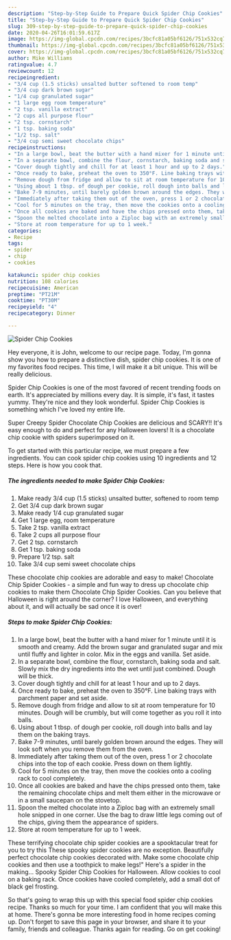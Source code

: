 ```yaml
---
description: "Step-by-Step Guide to Prepare Quick Spider Chip Cookies"
title: "Step-by-Step Guide to Prepare Quick Spider Chip Cookies"
slug: 309-step-by-step-guide-to-prepare-quick-spider-chip-cookies
date: 2020-04-26T16:01:59.617Z
image: https://img-global.cpcdn.com/recipes/3bcfc81a05bf6126/751x532cq70/spider-chip-cookies-recipe-main-photo.jpg
thumbnail: https://img-global.cpcdn.com/recipes/3bcfc81a05bf6126/751x532cq70/spider-chip-cookies-recipe-main-photo.jpg
cover: https://img-global.cpcdn.com/recipes/3bcfc81a05bf6126/751x532cq70/spider-chip-cookies-recipe-main-photo.jpg
author: Mike Williams
ratingvalue: 4.7
reviewcount: 12
recipeingredient:
- "3/4 cup (1.5 sticks) unsalted butter softened to room temp"
- "3/4 cup dark brown sugar"
- "1/4 cup granulated sugar"
- "1 large egg room temperature"
- "2 tsp. vanilla extract"
- "2 cups all purpose flour"
- "2 tsp. cornstarch"
- "1 tsp. baking soda"
- "1/2 tsp. salt"
- "3/4 cup semi sweet chocolate chips"
recipeinstructions:
- "In a large bowl, beat the butter with a hand mixer for 1 minute until it is smooth and creamy. Add the brown sugar and granulated sugar and mix until fluffy and lighter in color. Mix in the eggs and vanilla. Set aside."
- "In a separate bowl, combine the flour, cornstarch, baking soda and salt. Slowly mix the dry ingredients into the wet until just combined. Dough will be thick."
- "Cover dough tightly and chill for at least 1 hour and up to 2 days."
- "Once ready to bake, preheat the oven to 350°F. Line baking trays with parchment paper and set aside."
- "Remove dough from fridge and allow to sit at room temperature for 10 minutes. Dough will be crumbly, but will come together as you roll it into balls."
- "Using about 1 tbsp. of dough per cookie, roll dough into balls and lay them on the baking trays."
- "Bake 7-9 minutes, until barely golden brown around the edges. They will look soft when you remove them from the oven."
- "Immediately after taking them out of the oven, press 1 or 2 chocolate chips into the top of each cookie. Press down on them lightly."
- "Cool for 5 minutes on the tray, then move the cookies onto a cooling rack to cool completely."
- "Once all cookies are baked and have the chips pressed onto them, take the remaining chocolate chips and melt them either in the microwave or in a small saucepan on the stovetop."
- "Spoon the melted chocolate into a Ziploc bag with an extremely small hole snipped in one corner. Use the bag to draw little legs coming out of the chips, giving them the appearance of spiders."
- "Store at room temperature for up to 1 week."
categories:
- Recipe
tags:
- spider
- chip
- cookies

katakunci: spider chip cookies 
nutrition: 108 calories
recipecuisine: American
preptime: "PT21M"
cooktime: "PT30M"
recipeyield: "4"
recipecategory: Dinner

---
```



![Spider Chip Cookies](https://img-global.cpcdn.com/recipes/3bcfc81a05bf6126/751x532cq70/spider-chip-cookies-recipe-main-photo.jpg)

Hey everyone, it is John, welcome to our recipe page. Today, I'm gonna show you how to prepare a distinctive dish, spider chip cookies. It is one of my favorites food recipes. This time, I will make it a bit unique. This will be really delicious.

Spider Chip Cookies is one of the most favored of recent trending foods on earth. It's appreciated by millions every day. It is simple, it's fast, it tastes yummy. They're nice and they look wonderful. Spider Chip Cookies is something which I've loved my entire life.

Super Creepy Spider Chocolate Chip Cookies are delicious and SCARY!! It&#39;s easy enough to do and perfect for any Halloween lovers! It is a chocolate chip cookie with spiders superimposed on it.


To get started with this particular recipe, we must prepare a few ingredients. You can cook spider chip cookies using 10 ingredients and 12 steps. Here is how you cook that.

<!--inarticleads1-->

##### The ingredients needed to make Spider Chip Cookies:

1. Make ready 3/4 cup (1.5 sticks) unsalted butter, softened to room temp
1. Get 3/4 cup dark brown sugar
1. Make ready 1/4 cup granulated sugar
1. Get 1 large egg, room temperature
1. Take 2 tsp. vanilla extract
1. Take 2 cups all purpose flour
1. Get 2 tsp. cornstarch
1. Get 1 tsp. baking soda
1. Prepare 1/2 tsp. salt
1. Take 3/4 cup semi sweet chocolate chips


These chocolate chip cookies are adorable and easy to make! Chocolate Chip Spider Cookies - a simple and fun way to dress up chocolate chip cookies to make them Chocolate Chip Spider Cookies. Can you believe that Halloween is right around the corner? I love Halloween, and everything about it, and will actually be sad once it is over! 

<!--inarticleads2-->

##### Steps to make Spider Chip Cookies:

1. In a large bowl, beat the butter with a hand mixer for 1 minute until it is smooth and creamy. Add the brown sugar and granulated sugar and mix until fluffy and lighter in color. Mix in the eggs and vanilla. Set aside.
1. In a separate bowl, combine the flour, cornstarch, baking soda and salt. Slowly mix the dry ingredients into the wet until just combined. Dough will be thick.
1. Cover dough tightly and chill for at least 1 hour and up to 2 days.
1. Once ready to bake, preheat the oven to 350°F. Line baking trays with parchment paper and set aside.
1. Remove dough from fridge and allow to sit at room temperature for 10 minutes. Dough will be crumbly, but will come together as you roll it into balls.
1. Using about 1 tbsp. of dough per cookie, roll dough into balls and lay them on the baking trays.
1. Bake 7-9 minutes, until barely golden brown around the edges. They will look soft when you remove them from the oven.
1. Immediately after taking them out of the oven, press 1 or 2 chocolate chips into the top of each cookie. Press down on them lightly.
1. Cool for 5 minutes on the tray, then move the cookies onto a cooling rack to cool completely.
1. Once all cookies are baked and have the chips pressed onto them, take the remaining chocolate chips and melt them either in the microwave or in a small saucepan on the stovetop.
1. Spoon the melted chocolate into a Ziploc bag with an extremely small hole snipped in one corner. Use the bag to draw little legs coming out of the chips, giving them the appearance of spiders.
1. Store at room temperature for up to 1 week.


These terrifying chocolate chip spider cookies are a spooktacular treat for you to try this These spooky spider cookies are no exception. Beautifully perfect chocolate chip cookies decorated with. Make some chocolate chip cookies and then use a toothpick to make legs!&#34; Here&#39;s a spider in the making… Spooky Spider Chip Cookies for Halloween. Allow cookies to cool on a baking rack. Once cookies have cooled completely, add a small dot of black gel frosting. 

So that's going to wrap this up with this special food spider chip cookies recipe. Thanks so much for your time. I am confident that you will make this at home. There's gonna be more interesting food in home recipes coming up. Don't forget to save this page in your browser, and share it to your family, friends and colleague. Thanks again for reading. Go on get cooking!
